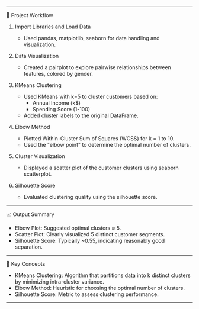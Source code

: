 

--------------------------------------------------
📌 Project Workflow

1. Import Libraries and Load Data
   - Used pandas, matplotlib, seaborn for data handling and visualization.

2. Data Visualization
   - Created a pairplot to explore pairwise relationships between features, colored by gender.

3. KMeans Clustering
   - Used KMeans with k=5 to cluster customers based on:
     - Annual Income (k$)
     - Spending Score (1-100)
   - Added cluster labels to the original DataFrame.

4. Elbow Method
   - Plotted Within-Cluster Sum of Squares (WCSS) for k = 1 to 10.
   - Used the "elbow point" to determine the optimal number of clusters.

5. Cluster Visualization
   - Displayed a scatter plot of the customer clusters using seaborn scatterplot.

6. Silhouette Score
   - Evaluated clustering quality using the silhouette score.

--------------------------------------------------
📈 Output Summary

- Elbow Plot: Suggested optimal clusters ≈ 5.
- Scatter Plot: Clearly visualized 5 distinct customer segments.
- Silhouette Score: Typically ~0.55, indicating reasonably good separation.

--------------------------------------------------
📌 Key Concepts

- KMeans Clustering: Algorithm that partitions data into k distinct clusters by minimizing intra-cluster variance.
- Elbow Method: Heuristic for choosing the optimal number of clusters.
- Silhouette Score: Metric to assess clustering performance.

--------------------------------------------------
